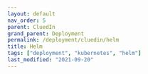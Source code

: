 ```yaml
---
layout: default
nav_order: 5
parent: CluedIn
grand_parent: Deployment
permalink: /deployment/cluedin/helm
title: Helm
tags: ["deployment", "kubernetes", "helm"]
last_modified: "2021-09-20"
---
```


